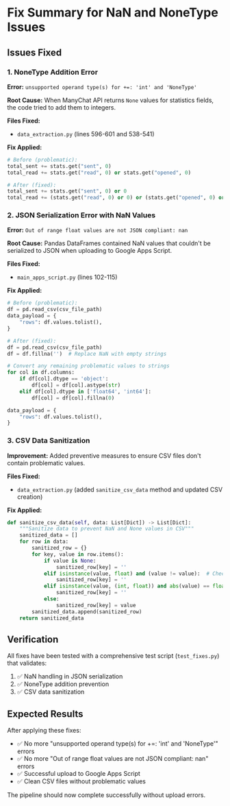 # Fix Summary for NaN and NoneType Issues

## Issues Fixed

### 1. **NoneType Addition Error**
**Error:** `unsupported operand type(s) for +=: 'int' and 'NoneType'`

**Root Cause:** When ManyChat API returns `None` values for statistics fields, the code tried to add them to integers.

**Files Fixed:**
- `data_extraction.py` (lines 596-601 and 538-541)

**Fix Applied:**
```python
# Before (problematic):
total_sent += stats.get("sent", 0)
total_read += stats.get("read", 0) or stats.get("opened", 0)

# After (fixed):
total_sent += stats.get("sent", 0) or 0
total_read += (stats.get("read", 0) or 0) or (stats.get("opened", 0) or 0)
```

### 2. **JSON Serialization Error with NaN Values**
**Error:** `Out of range float values are not JSON compliant: nan`

**Root Cause:** Pandas DataFrames contained NaN values that couldn't be serialized to JSON when uploading to Google Apps Script.

**Files Fixed:**
- `main_apps_script.py` (lines 102-115)

**Fix Applied:**
```python
# Before (problematic):
df = pd.read_csv(csv_file_path)
data_payload = {
    "rows": df.values.tolist(),
}

# After (fixed):
df = pd.read_csv(csv_file_path)
df = df.fillna('')  # Replace NaN with empty strings

# Convert any remaining problematic values to strings  
for col in df.columns:
    if df[col].dtype == 'object':
        df[col] = df[col].astype(str)
    elif df[col].dtype in ['float64', 'int64']:
        df[col] = df[col].fillna(0)

data_payload = {
    "rows": df.values.tolist(),
}
```

### 3. **CSV Data Sanitization**
**Improvement:** Added preventive measures to ensure CSV files don't contain problematic values.

**Files Fixed:**
- `data_extraction.py` (added `sanitize_csv_data` method and updated CSV creation)

**Fix Applied:**
```python
def sanitize_csv_data(self, data: List[Dict]) -> List[Dict]:
    """Sanitize data to prevent NaN and None values in CSV"""
    sanitized_data = []
    for row in data:
        sanitized_row = {}
        for key, value in row.items():
            if value is None:
                sanitized_row[key] = ''
            elif isinstance(value, float) and (value != value):  # Check for NaN
                sanitized_row[key] = ''
            elif isinstance(value, (int, float)) and abs(value) == float('inf'):
                sanitized_row[key] = ''
            else:
                sanitized_row[key] = value
        sanitized_data.append(sanitized_row)
    return sanitized_data
```

## Verification

All fixes have been tested with a comprehensive test script (`test_fixes.py`) that validates:
1. ✅ NaN handling in JSON serialization
2. ✅ NoneType addition prevention
3. ✅ CSV data sanitization

## Expected Results

After applying these fixes:
- ✅ No more "unsupported operand type(s) for +=: 'int' and 'NoneType'" errors
- ✅ No more "Out of range float values are not JSON compliant: nan" errors
- ✅ Successful upload to Google Apps Script
- ✅ Clean CSV files without problematic values

The pipeline should now complete successfully without upload errors.